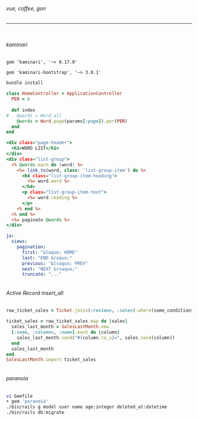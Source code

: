 ###### vue, coffee, gon
---


```
```

```
```
###### kaminari

```Gemfile
gem 'kaminari', '~> 0.17.0'

gem 'kaminari-bootstrap', '~> 3.0.1'
```

```sh
bundle install
```

```app/controllers/home_controller.rb
class HomeController < ApplicationController
  PER = 8
  
  def index
#   @words = Word.all
    @words = Word.page(params[:page]).per(PER)
  end
end


```

```app/views/home/index.html.erb
<div class="page-header">
  <h1>WORD LIST</h1>
</div>
<div class="list-group">
  <% @words.each do |word| %>
    <%= link_to(word, class: 'list-group-item') do %>
      <h4 class="list-group-item-heading">
        <%= word.word %>
      </h4>
      <p class="list-group-item-text">
        <%= word.reading %>
      </p>
    <% end %>
  <% end %>
  <%= paginate @words %>
</div>
```

```config/locales/kaminari_ja.yml
ja:
  views:
    pagination:
      first: "&laquo; HOME"
      last: "END &raquo;"
      previous: "&lsaquo; PREV"
      next: "NEXT &rsaquo;"
      truncate: "..."
```

```
```

###### Active Record insert_all
```.rb
row_ticket_sales = Ticket.joins(:reviews, :sales).where(some_conditions).select(some_columns).group("tickets.id")

ticket_sales = row_ticket_sales.map do |sales|
  sales_last_month = SalesLastMonth.new
  [:some, :columns, :name].each do |column|
    sales_last_month.send("#{column.to_s}=", sales.send(column))
  end
  sales_last_month
end
SalesLastMonth.import ticket_sales
```

```
```

###### paranoia

```sh
vi Gemfile
+ gem 'paranoia'
./bin/rails g model user name age:integer deleted_at:datetime
./bin/rails db:migrate


```

```
```

```
```

```
```

```
```

```
```

```
```

```
```

```
```

```
```

```
```

```
```

```
```

```
```

```
```

```
```

```
```

```
```

```
```

```
```

```
```

```
```

```
```

```
```

```
```

```
```

```
```

```
```

```
```

```
```

```
```

```
```

```
```

```
```

```
```

```
```

```
```

```
```

```
```

```
```

```
```

```
```

```
```

```
```

```
```

```
```

```
```

```
```

```
```

```
```

